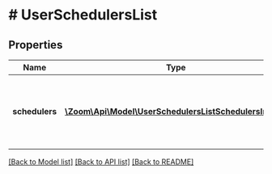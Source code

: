 # # UserSchedulersList

## Properties

Name | Type | Description | Notes
------------ | ------------- | ------------- | -------------
**schedulers** | [**\Zoom\Api\Model\UserSchedulersListSchedulersInner[]**](UserSchedulersListSchedulersInner.md) | List of users for whom the current user can schedule meetings. | [optional]

[[Back to Model list]](../../README.md#models) [[Back to API list]](../../README.md#endpoints) [[Back to README]](../../README.md)
